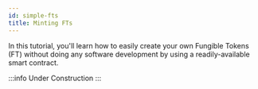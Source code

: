 ```yaml
---
id: simple-fts
title: Minting FTs
---
```


In this tutorial, you'll learn how to easily create your own Fungible Tokens (FT) without doing any software development by using a readily-available smart contract.

:::info Under Construction
:::

